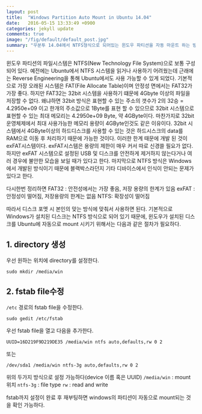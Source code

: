 ```yaml
---
layout: post
title:  "Windows Partition Auto Mount in Ubuntu 14.04"
date:   2016-05-15 13:33:49 +0900
categories: jekyll update
comments: true
image: "/fig/default/default_post.jpg"
summary: "우분투 14.04에서 NTFS형식으로 되어있는 윈도우 파티션을 자동 마운트 하는 방법 소개"
---
```


윈도우 파티션의 파일시스템은 NTFS(New Technology File System)으로 보통 구성되어 있다. 예전에는 Ubuntu에서 NTFS 시스템을 읽거나 사용하기 어려웠는데 근래에는 Reverse Engineering을 통해 Ubuntu에서도 사용 가능할 수 있게 되었다. 기본적으로 가장 오래된 시스템은 FAT(File Allocate Table)이며 안정성 면에서는 FAT32가 가장 좋다. 하지만 FAT32는 32bit 시스템을 사용하기 떄문에 4Gbyte 이상의 파일을 저장할 수 없다. 왜냐하면 32bit 방식은 표현할 수 있는 주소의 갯수가 2의 32승 = 4.2950e+09 이고  한개의 주소값으로 1Byte를 표현 할 수 있으므로 32bit 시스템으로 표현할 수 있는 최대 메모리는 4.2950e+09 Byte, 약 4GByte이다. 마찬가지로 32bit 운영체제에서 최대 사용가능한 메모리 용량이 4GByte인것도 같은 이유이다. 32bit 시스템에서 4GByte이상의 하드디스크를 사용할 수 있는 것은 하드시스크의 data를 RAM으로 이동 후 처리하기 때문에 가능한 것이다. 이러한 한계 때문에 개발 된 것이 exFAT시스템이다. exFAT시스템은 용량의 제한이 매우 커서 따로 신경쓸 필요가 없다. 하지만 exFAT 시스템으로 설정된 USB 및 디스크를 안전하게 제거하지 않는다거나 여러 경우에 불안한 모습을 보일 때가 있다고 한다. 마지막으로 NTFS 방식은 Windows에서 개발된 방식이기 때문에 블랙박스라던지 기타 디바이스에서 인식이 안되는 문제가 있다고 한다. 

다시한번 정리하면
FAT32 : 안전성에서는 가장 좋음, 저장 용량의 한계가 있음 
exFAT : 안정성이 떨어짐, 저장용량의 한계는 없음
NTFS: 확장성이 떨어짐

따라서 디스크 포멧 시 본인의 맞는 방식에 맞춰서 사용하면 된다. 기본적으로 Windows가 설치된 디스크는 NTFS 방식으로 되어 있기 때문에, 윈도우가 설치된 디스크를 Ubuntu에 자동으로 mount 시키기 위해서는 다음과 같은 절차가 필요하다.

## 1. directory 생성

우선 원하는 위치에 directory를 설정한다. 

```
sudo mkdir /media/win
```

## 2. fstab file수정

`/etc` 경로의 fstab file을 수정한다. 

```
sudo gedit /etc/fstab
```

우선 fstab file을 열고 다음을 추가한다. 

```
UUID=16D219F9D219DE35 /media/win ntfs auto,defaults,rw 0 2

```

또는

```
/dev/sda1 /media/win ntfs-3g auto,defaults,rw 0 2
```

위의 두가지 방식으로 설정 가능하다(device 이름 혹은 UUID)
`/media/win` : mount 위치
`ntfs-3g` : file type
`rw` : read and write

fstab까지 설정이 완료 후 재부팅하면 windows의 파티션이 자동으로 mount되는 것을 확인 가능하다.
